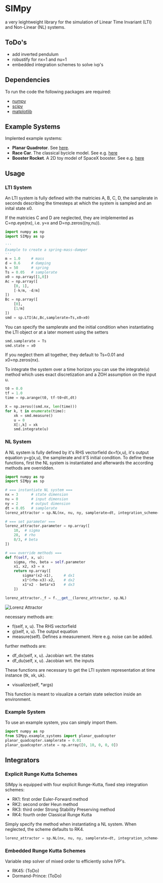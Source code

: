 # SIMpy
a very leightweight library for the simulation of Linear Time Invariant (LTI) and Non-Linear (NL) systems.

## ToDo's
* add inverted pendulum
* robustify for nx=1 and nu=1
* embedded integration schemes to solve ivp's

## Dependencies
To run the code the following packages are required:
* [numpy](https://numpy.org)
* [scipy](https://scipy.org)
* [matplotlib](https://matplotlib.org)

## Example Systems
Implented example systems:
* **Planar Quadrotor**. See [here](https://underactuated.mit.edu/acrobot.html#section3).
* **Race Car**. The classical bycicle model. See e.g. [here](https://arxiv.org/pdf/1711.07300.pdf)
* **Booster Rocket**. A 2D toy model of SpaceX booster. See e.g. [here](https://www.youtube.com/watch?v=6YyV-otP3pI)

## Usage
### LTI System
An LTI system is fully defined with the matricies A, B, C, D, the samplerate in seconds describing the timesteps at which the system is sampled and an inital state x0.

If the matricies C and D are neglected, they are imlplemented as C=np.eye(nx), i.e. y=x and D=np.zeros((ny,nu)).

```python
import numpy as np
import SIMpy as sp

'''
Example to create a spring-mass-damper
'''
m = 1.0     # mass
d = 0.6     # damping
k = 50      # spring
Ts = 0.05   # samplerate
x0 = np.array([1,0])
Ac = np.array([
    [0, 1],
    [-k/m, -d/m]
])
Bc = np.array([
    [0],
    [1/m]
])
smd = sp.LTI(Ac,Bc,samplerate=Ts,x0=x0)
```

You can specify the samplerate and the initial condition when instantiating the LTI object or at a later moment using the setters
```python
smd.samplerate = Ts
smd.state = x0
```

If you neglect them all together, they default to Ts=0.01 and x0=np.zeros(nx).

To integrate the system over a time horizon you can use the integrate(u) method which uses exact discretization and a ZOH assumption on the input u.

```python
t0 = 0.0
tf = 1.0
time = np.arange(t0, tf-t0+dt,dt)

X = np.zeros((smd.nx, len(time)))
for k, t in enumerate(time):
    xk = smd.measure()
    u = 0
    X[:,k] = xk
    smd.integrate(u)
```
### NL System
A NL system is fully defined by it's RHS vectorfield dx=f(x,u), it's output equation y=g(x,u), the samplerate and it'S initial condition.
To define these functions, first the NL system is instantiated and afterwards the according methods are overridden.

```python
import numpy as np
import SIMpy as sp

# === instantiate NL system ===
nx = 3      # state dimension
nu = 0      # input dimension
ny = 2      # output dimension
dt = 0.05   # samplerate
lorenz_attractor = sp.NL(nx, nu, ny, samplerate=dt, integration_scheme='RK4')

# === set parameter ===
lorenz_attractor.parameter = np.array([
    10,  # sigma
    28,  # rho
    8/3, # beta
])

# === override methods ===
def f(self, x, u):
    sigma, rho, beta = self.parameter
    x1, x2, x3 = x
    return np.array([
        sigma*(x2-x1),     # dx1
        x1*(rho-x3)-x2,    # dx2
        x1*x2 - beta*x3    # dx3
    ])

lorenz_attractor._f = f.__get__(lorenz_attractor, sp.NL)
```

![Lorenz Attractor](/doc/lorenz.gif "lorenz attractor")

necessary methods are:
* f(self, x, u). The RHS vectorfield
* g(self, x, u). The output equation
* measure(self). Defines a measurement. Here e.g. noise can be added.

further methods are:
* df_dx(self, x, u). Jacobian wrt. the states
* df_du(self, x, u). Jacobian wrt. the inputs

These functions are necessary to get the LTI system representation at time instance (tk, xk, uk).

* visualize(self, *args)

This function is meant to visualize a certain state selection inside an environment.

### Example System
To use an example system, you can simply import them.
```python
import numpy as np
from SIMpy.example_systems import planar_quadcopter
planar_quadcopter.samplerate = 0.01
planar_quadcopter.state = np.array([0, 10, 0, 0, 0])
```

## Integrators
### Explicit Runge Kutta Schemes
SIMpy is equipped with four explicit Runge-Kutta, fixed step integration schemes:
* RK1: first order Euler-Forward method
* RK2: second order Heun method
* RK3: third order Strong Stability Preserving method
* RK4: fourth order Classical Runge Kutta

Simply specify the method when instantiating a NL system. When neglected, the scheme defaults to RK4.
```python
lorenz_attractor = sp.NL(nx, nu, ny, samplerate=dt, integration_scheme='RK4')
```

### Embedded Runge Kutta Schemes
Variable step solver of mixed order to efficiently solve IVP's.
* RK45: (ToDo)
* Dormand-Prince: (ToDo)